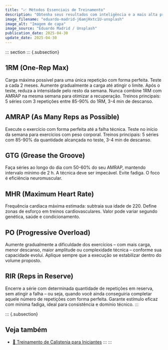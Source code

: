 ```yaml
---
title: "📈 Métodos Essenciais de Treinamento"
description: "Obtenha seus resultados com inteligência e a mais alta precisão."
image_filename: "eduardo-madrid-j6amjHxtc1U-unsplash"
image_alt: "Imagem de capa"
image_source: "Eduardo Madrid / Unsplash"
publication_date: 2025-04-30
update_date: 2025-04-30
---
```

::: section
::: {.subsection}
## 1RM (One-Rep Max)

Carga máxima possível para uma única repetição com forma perfeita. Teste a cada 2 meses. Aumente gradualmente a carga até atingir o limite. Após o teste, reduza a intensidade pelo resto da semana. Nunca combine 1RM com AMRAP na mesma semana para otimizar a recuperação. Treinos principais: 5 séries com 3 repetições entre 85-90% do 1RM, 3-4 min de descanso.

## AMRAP (As Many Reps as Possible)

Execute o exercício com forma perfeita até a falha técnica. Teste no início da semana para exercícios com peso corporal. Treinos principais: 5 séries com 85-90% da quantidade alcançada no teste, 3-4 min de descanso.

## GTG (Grease the Groove)

Faça séries ao longo do dia com 50-60% do seu AMRAP, mantendo intervalo mínimo de 2 h. A técnica deve ser impecável. Evite fadiga. O foco é eficiência neuromuscular.

## MHR (Maximum Heart Rate)

Frequência cardíaca máxima estimada: subtraia sua idade de 220. Define zonas de esforço em treinos cardiovasculares. Valor pode variar segundo genética, saúde e condicionamento.
 
## PO (Progressive Overload)

Aumente gradualmente a dificuldade dos exercícios – com mais carga, menor descanso, maior amplitude ou complexidade técnica – conforme sua capacidade evolui. Aplique sempre que a execução se estabilizar dentro do volume proposto.

## RIR (Reps in Reserve)

Encerre a série com determinada quantidade de repetições em reserva, sem atingir a falha – ou seja, quando você ainda conseguiria completar aquele número de repetições com forma perfeita. Garante estímulo eficaz com mínima fadiga, ideal para consistência e domínio técnico.
:::

::: {.subsection}
## Veja também
* [🤸 Treinamento de Calistenia para Iniciantes](/calisthenics-training-for-beginners/)
:::
:::
